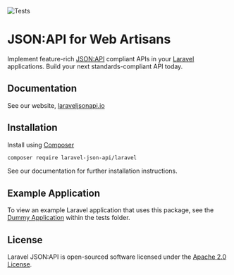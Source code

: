 ![Tests](https://github.com/laravel-json-api/laravel/workflows/Tests/badge.svg)

# JSON:API for Web Artisans

Implement feature-rich [JSON:API](https://jsonapi.org) compliant APIs in your
[Laravel](https://laravel.com) applications. Build your next standards-compliant API today.

## Documentation

See our website, [laraveljsonapi.io](https://laraveljsonapi.io)

## Installation

Install using [Composer](https://getcomposer.org)

```bash
composer require laravel-json-api/laravel
```

See our documentation for further installation instructions.

## Example Application

To view an example Laravel application that uses this package, see the
[Dummy Application](https://github.com/laravel-json-api/laravel/tree/main/tests/dummy) within the tests folder.

## License

Laravel JSON:API is open-sourced software licensed under the [Apache 2.0 License](./LICENSE).
